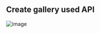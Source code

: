 Create gallery used API 
---
![image](https://user-images.githubusercontent.com/78975759/169602926-9a116cfa-317d-499f-ab00-79c6b49c5e04.png)
